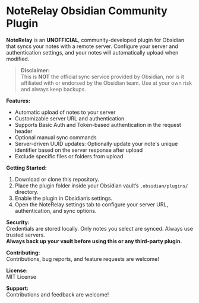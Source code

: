 # NoteRelay Obsidian Community Plugin

**NoteRelay** is an **UNOFFICIAL**, community-developed plugin for Obsidian that syncs your notes with a remote server. Configure your server and authentication settings, and your notes will automatically upload when modified.

> **Disclaimer:**  
> This is **NOT** the official sync service provided by Obsidian, nor is it affiliated with or endorsed by the Obsidian team. Use at your own risk and always keep backups.

**Features:**

- Automatic upload of notes to your server
- Customizable server URL and authentication
- Supports Basic Auth and Token-based authentication in the request header
- Optional manual sync commands
- Server-driven UUID updates: Optionally update your note's unique identifier based on the server response after upload
- Exclude specific files or folders from upload

**Getting Started:**

1. Download or clone this repository.
2. Place the plugin folder inside your Obsidian vault’s `.obsidian/plugins/` directory.
3. Enable the plugin in Obsidian’s settings.
4. Open the NoteRelay settings tab to configure your server URL, authentication, and sync options.

**Security:**  
Credentials are stored locally. Only notes you select are synced. Always use trusted servers.  
**Always back up your vault before using this or any third-party plugin.**

**Contributing:**  
Contributions, bug reports, and feature requests are welcome!

**License:**  
MIT License

**Support:**  
Contributions and feedback are welcome!
